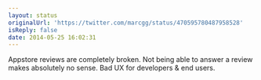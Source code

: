 ```yaml
---
layout: status
originalUrl: 'https://twitter.com/marcgg/status/470595780487958528'
isReply: false
date: 2014-05-25 16:02:31
---
```


Appstore reviews are completely broken. Not being able to answer a review makes absolutely no sense. Bad UX for developers &amp; end users.
